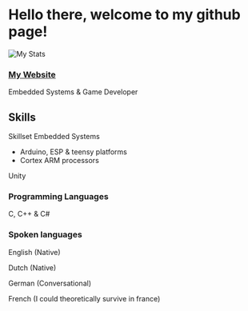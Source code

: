 # Hello there, welcome to my github page!


![My Stats](https://github-readme-stats.vercel.app/api?username=NathanThus&count_private=true&show_icons=true&theme=dark)
### [My Website](https://nathanthus.games)

Embedded Systems & Game Developer

## Skills
Skillset
Embedded Systems
  - Arduino, ESP & teensy platforms
  - Cortex ARM processors

Unity

### Programming Languages
C, C++ & C#
### Spoken languages

English (Native)

Dutch (Native)

German (Conversational)

French (I could theoretically survive in france)


<!--
**NathanThus/NathanThus** is a ✨ _special_ ✨ repository because its `README.md` (this file) appears on your GitHub profile.

Here are some ideas to get you started:

- 🔭 I’m currently working on ...
- 🌱 I’m currently learning ...
- 👯 I’m looking to collaborate on ...
- 🤔 I’m looking for help with ...
- 💬 Ask me about ...
- 😄 Pronouns: ...
- ⚡ Fun fact: ...
-->
